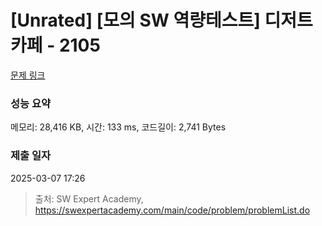 # [Unrated] [모의 SW 역량테스트] 디저트 카페 - 2105 

[문제 링크](https://swexpertacademy.com/main/code/problem/problemDetail.do?contestProbId=AV5VwAr6APYDFAWu) 

### 성능 요약

메모리: 28,416 KB, 시간: 133 ms, 코드길이: 2,741 Bytes

### 제출 일자

2025-03-07 17:26



> 출처: SW Expert Academy, https://swexpertacademy.com/main/code/problem/problemList.do